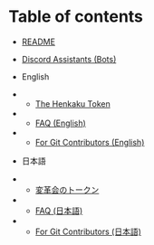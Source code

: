 # Table of contents

* [README](README.md)
* [Discord Assistants (Bots)](discord.md)

* English
* * [The Henkaku Token](henkaku-token.md)
* * [FAQ (English)](faq.md)
* * [For Git Contributors (English)](git-contribute.md)

* 日本語
* * [変革会のトークン](henkaku-token-ja.md)
* * [FAQ (日本語)](faq-ja.md)
* * [For Git Contributors (日本語)](git-contribute-ja.md)
